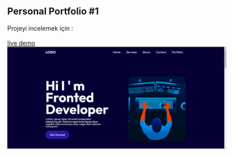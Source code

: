 
## Personal Portfolio #1
Projeyi incelemek için : 
<br>
<br>
[live demo](https://website-designs.vercel.app/)
<br>
![screenshot](img/image.png)

